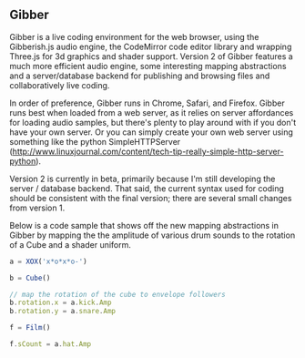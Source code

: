 ## Gibber ##
Gibber is a live coding environment for the web browser, using the Gibberish.js audio engine, the CodeMirror code editor library and wrapping Three.js for 3d graphics and shader support. Version 2 of Gibber features a much more efficient audio engine, some interesting mapping abstractions and a server/database backend for publishing and browsing files and collaboratively live coding.

In order of preference, Gibber runs in Chrome, Safari, and Firefox. Gibber runs best when loaded from a web server, as it relies on server affordances for loading audio samples, but there's plenty to play
around with if you don't have your own server. Or you can simply create your own web server using something like the python SimpleHTTPServer (http://www.linuxjournal.com/content/tech-tip-really-simple-http-server-python).

Version 2 is currently in beta, primarily because I'm still developing the server / database backend. That said, the current syntax used for coding should be consistent with the final version; there are several small changes from version 1.

Below is a code sample that shows off the new mapping abstractions in Gibber by mapping the the amplitude of various drum sounds to the rotation of a Cube and a shader uniform.

``` javascript
a = XOX('x*o*x*o-')

b = Cube()

// map the rotation of the cube to envelope followers
b.rotation.x = a.kick.Amp
b.rotation.y = a.snare.Amp

f = Film()

f.sCount = a.hat.Amp
```
